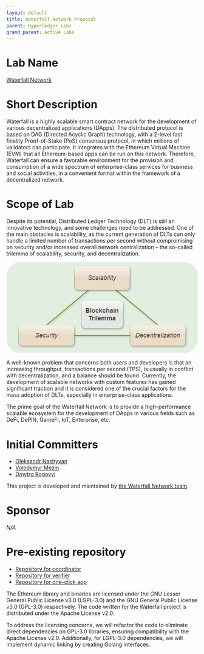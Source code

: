 ```yaml
---
layout: default
title: Waterfall Network Proposal
parent: Hyperledger Labs
grand_parent: Active Labs
---
```

# Lab Name
[Waterfall Network](https://waterfall.network/)

# Short Description
Waterfall is a highly scalable smart contract network for the development of various decentralized applications (DApps).
The distributed protocol is based on DAG (Directed Acyclic Graph) technology, with a 2-level fast finality Proof-of-Stake (PoS) consensus protocol,
in which millions of validators can participate. It integrates with the Ethereum Virtual Machine (EVM)
that all Ethereum-based apps can be run on this network. Therefore, Waterfall can ensure a favorable environment
for the provision and consumption of a wide spectrum of enterprise-class services for business and social activities,
in a convenient format within the framework of a decentralized network.

# Scope of Lab
Despite its potential, Distributed Ledger Technology (DLT) is still an innovative technology, and some challenges need to be addressed.
One of the main obstacles is scalability, as the current generation of DLTs can only handle a limited number of transactions per second
without compromising on security and/or increased overall network centralization – the so-called trilemma of scalability, security,
and decentralization.

![Trilemma of scalability](../images/trilemma.png)

A well-known problem that concerns both users and developers is that an increasing throughput, transactions per second (TPS),
is usually in conflict with decentralization, and a balance should be found. Currently, the development of scalable networks
with custom features has gained significant traction and it is considered one of the crucial factors for the mass adoption of DLTs,
especially in enterprise-class applications.

The prime goal of the Waterfall Network is to provide a high-performance scalable ecosystem for the development of DApps
in various fields such as DeFi, DePIN, GameFi, IoT, Enterprise, etc.

# Initial Committers
- [Oleksandr Nashyvan](https://github.com/on-waterfall)
- [Volodymyr Mezin](https://github.com/VladimirMezin)
- [Dmytro Rogovyi](https://github.com/dimrogovoy)

This project is developed and maintained by [the Waterfall Network team](https://waterfall.network/community/our-team).

# Sponsor
_N/A_

# Pre-existing repository
- [Repository for coordinator](https://github.com/waterfall-network/coordinator)
- [Repository for verifier](https://github.com/waterfall-network/gwat)
- [Repository for one-click app](https://github.com/waterfall-network/one-click-setup-app)

The Ethereum library and binaries are licensed under the GNU Lesser General Public License v3.0 (LGPL-3.0)
and the GNU General Public License v3.0 (GPL-3.0) respectively. The code written for the Waterfall project is distributed
under the Apache License v2.0.

To address the licensing concerns, we will refactor the code to eliminate direct dependencies on GPL-3.0 libraries,
ensuring compatibility with the Apache License v2.0. Additionally, for LGPL-3.0 dependencies,
we will implement dynamic linking by creating Golang interfaces.

